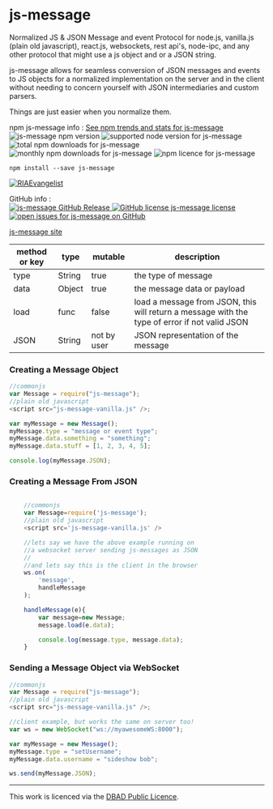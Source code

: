 # js-message

Normalized JS & JSON Message and event Protocol for node.js, vanilla.js (plain old javascript), react.js, websockets, rest api's, node-ipc, and any other protocol that might use a js object and or a JSON string.

js-message allows for seamless conversion of JSON messages and events to JS objects for a normalized implementation on the server and in the client without needing to concern yourself with JSON intermediaries and custom parsers.

Things are just easier when you normalize them.

npm js-message info : [See npm trends and stats for js-message](http://npm-stat.com/charts.html?package=js-message&author=&from=&to=)  
![js-message npm version](https://img.shields.io/npm/v/js-message.svg) ![supported node version for js-message](https://img.shields.io/node/v/js-message.svg) ![total npm downloads for js-message](https://img.shields.io/npm/dt/js-message.svg) ![monthly npm downloads for js-message](https://img.shields.io/npm/dm/js-message.svg) ![npm licence for js-message](https://img.shields.io/npm/l/js-message.svg)

`npm install --save js-message`

[![RIAEvangelist](https://avatars3.githubusercontent.com/u/369041?v=3&s=100)](https://github.com/RIAEvangelist)

GitHub info :  
[![js-message GitHub Release](https://img.shields.io/github/release/RIAEvangelist/js-message.svg) ![GitHub license js-message license](https://img.shields.io/github/license/RIAEvangelist/js-message.svg) ![open issues for js-message on GitHub](https://img.shields.io/github/issues/RIAEvangelist/js-message.svg)](http://riaevangelist.github.io/js-message/)

[js-message site](http://riaevangelist.github.io/js-message/)

| method or key | type   | mutable     | description                                                                                   |
| ------------- | ------ | ----------- | --------------------------------------------------------------------------------------------- |
| type          | String | true        | the type of message                                                                           |
| data          | Object | true        | the message data or payload                                                                   |
| load          | func   | false       | load a message from JSON, this will return a message with the type of error if not valid JSON |
| JSON          | String | not by user | JSON representation of the message                                                            |

### Creating a Message Object

```javascript
//commonjs
var Message = require("js-message");
//plain old javascript
<script src="js-message-vanilla.js" />;

var myMessage = new Message();
myMessage.type = "message or event type";
myMessage.data.something = "something";
myMessage.data.stuff = [1, 2, 3, 4, 5];

console.log(myMessage.JSON);
```

### Creating a Message From JSON

```javascript

    //commonjs
    var Message=require('js-message');
    //plain old javascript
    <script src='js-message-vanilla.js' />

    //lets say we have the above example running on
    //a websocket server sending js-messages as JSON
    //
    //and lets say this is the client in the browser
    ws.on(
        'message',
        handleMessage
    );

    handleMessage(e){
        var message=new Message;
        message.load(e.data);

        console.log(message.type, message.data);
    }

```

### Sending a Message Object via WebSocket

```javascript
//commonjs
var Message = require("js-message");
//plain old javascript
<script src="js-message-vanilla.js" />;

//client example, but works the same on server too!
var ws = new WebSocket("ws://myawesomeWS:8000");

var myMessage = new Message();
myMessage.type = "setUsername";
myMessage.data.username = "sideshow bob";

ws.send(myMessage.JSON);
```

---

This work is licenced via the [DBAD Public Licence](http://www.dbad-license.org/).
